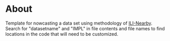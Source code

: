 # About
Template for nowcasting a data set using methodology of [ILI-Nearby](https://delphi.midas.cs.cmu.edu/nowcast/).  Search for "datasetname" and "IMPL" in file contents and file names to find locations in the code that will need to be customized.
